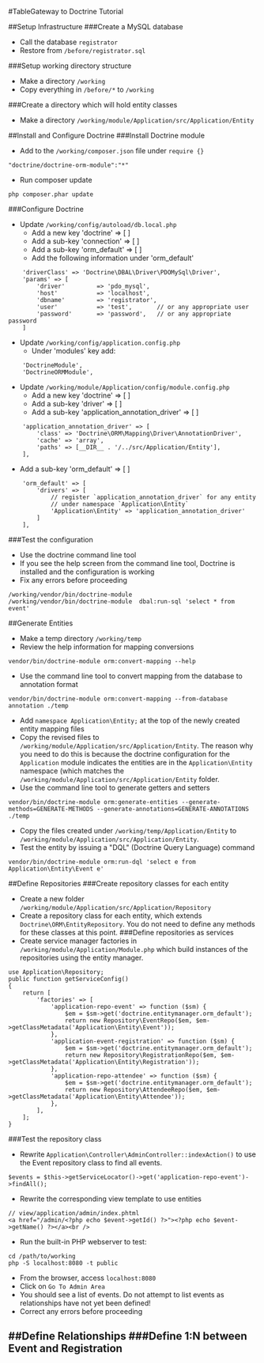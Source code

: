 #TableGateway to Doctrine Tutorial

##Setup Infrastructure
###Create a MySQL database
- Call the database `registrator`
- Restore from `/before/registrator.sql`

###Setup working directory structure
- Make a directory `/working`
- Copy everything in `/before/*` to `/working`

###Create a directory which will hold entity classes
- Make a directory `/working/module/Application/src/Application/Entity`

##Install and Configure Doctrine
###Install Doctrine module
- Add to the `/working/composer.json` file under `require {}`
```
"doctrine/doctrine-orm-module":"*"
```
- Run composer update
```
php composer.phar update
```

###Configure Doctrine
- Update `/working/config/autoload/db.local.php`
  - Add a new key 'doctrine' => [ ]
  - Add a sub-key 'connection' => [ ]
  - Add a sub-key 'orm_default' => [ ]
  - Add the following information under 'orm_default'
```
    'driverClass' => 'Doctrine\DBAL\Driver\PDOMySql\Driver',
    'params' => [
        'driver'         => 'pdo_mysql',
        'host'           => 'localhost',
        'dbname'         => 'registrator',
        'user'           => 'test',       // or any appropriate user
        'password'       => 'password',   // or any appropriate password
    ]
```
- Update `/working/config/application.config.php`
  - Under 'modules' key add:
```
    'DoctrineModule',
    'DoctrineORMModule',
```
- Update `/working/module/Application/config/module.config.php`
  - Add a new key 'doctrine' => [ ]
  - Add a sub-key 'driver' => [ ]
  - Add a sub-key 'application_annotation_driver' => [ ]
```
    'application_annotation_driver' => [
        'class' => 'Doctrine\ORM\Mapping\Driver\AnnotationDriver',
        'cache' => 'array',
        'paths' => [__DIR__ . '/../src/Application/Entity'],
    ],
```
  - Add a sub-key 'orm_default' => [ ]
```
    'orm_default' => [
        'drivers' => [
            // register `application_annotation_driver` for any entity 
            // under namespace `Application\Entity`
            'Application\Entity' => 'application_annotation_driver'
        ]
    ],
```
###Test the configuration
- Use the doctrine command line tool
- If you see the help screen from the command line tool, Doctrine is installed and the configuration is working
- Fix any errors before proceeding
```
/working/vendor/bin/doctrine-module
/working/vendor/bin/doctrine-module  dbal:run-sql 'select * from event'
```

##Generate Entities
- Make a temp directory `/working/temp`
- Review the help information for mapping conversions
```
vendor/bin/doctrine-module orm:convert-mapping --help
```
- Use the command line tool to convert mapping from the database to annotation format
```
vendor/bin/doctrine-module orm:convert-mapping --from-database annotation ./temp
```
- Add `namespace Application\Entity;` at the top of the newly created entity mapping files
- Copy the revised files to `/working/module/Application/src/Application/Entity`.  The reason why you need to do this is because the doctrine configuration for the `Application` module indicates the entities are in the `Application\Entity` namespace (which matches the `/working/module/Application/src/Application/Entity` folder.
- Use the command line tool to generate getters and setters
```
vendor/bin/doctrine-module orm:generate-entities --generate-methods=GENERATE-METHODS --generate-annotations=GENERATE-ANNOTATIONS ./temp
```
- Copy the files created under `/working/temp/Application/Entity` to `/working/module/Application/src/Application/Entity`.
- Test the entity by issuing a "DQL" (Doctrine Query Language) command
```
vendor/bin/doctrine-module orm:run-dql 'select e from Application\Entity\Event e'
```

##Define Repositories
###Create repository classes for each entity
- Create a new folder `/working/module/Application/src/Application/Repository`
- Create a repository class for each entity, which extends `Doctrine\ORM\EntityRepository`.  You do not need to define any methods for these classes at this point.
###Define repositories as services
- Create service manager factories in `/working/module/Application/Module.php` which build instances of the repositories using the entity manager.
```
use Application\Repository;
public function getServiceConfig()
{
    return [
        'factories' => [
            'application-repo-event' => function ($sm) {
                $em = $sm->get('doctrine.entitymanager.orm_default');
                return new Repository\EventRepo($em, $em->getClassMetadata('Application\Entity\Event'));
            },
            'application-event-registration' => function ($sm) {
                $em = $sm->get('doctrine.entitymanager.orm_default');
                return new Repository\RegistrationRepo($em, $em->getClassMetadata('Application\Entity\Registration'));
            },
            'application-repo-attendee' => function ($sm) {
                $em = $sm->get('doctrine.entitymanager.orm_default');
                return new Repository\AttendeeRepo($em, $em->getClassMetadata('Application\Entity\Attendee'));
            },
        ],
    ];
}
```
###Test the repository class
- Rewrite `Application\Controller\AdminController::indexAction()` to use the Event repository class to find all events.
```
$events = $this->getServiceLocator()->get('application-repo-event')->findAll();
```
- Rewrite the corresponding view template to use entities
```
// view/application/admin/index.phtml
<a href="/admin/<?php echo $event->getId() ?>"><?php echo $event->getName() ?></a><br />
```
- Run the built-in PHP webserver to test:
```
cd /path/to/working
php -S localhost:8080 -t public
```
- From the browser, access `localhost:8080`
- Click on `Go To Admin Area`
- You should see a list of events.  Do not attempt to list events as relationships have not yet been defined!
- Correct any errors before proceeding


##Define Relationships
###Define 1:N between Event and Registration
- 
